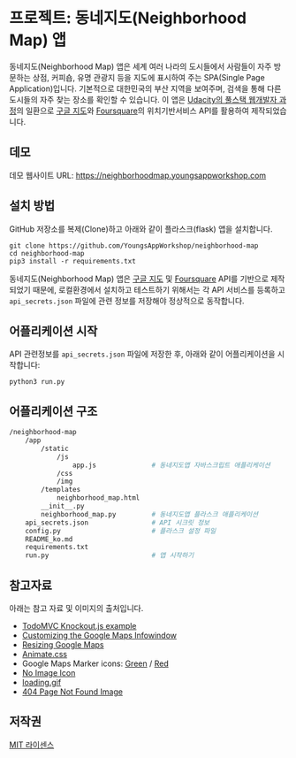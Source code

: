 # 프로젝트: 동네지도(Neighborhood Map) 앱

동네지도(Neighborhood Map) 앱은 세계 여러 나라의 도시들에서 사람들이 자주 방문하는 상점, 커피숍, 유명 관광지 등을 지도에 표시하여 주는 SPA(Single Page Application)입니다. 기본적으로 대한민국의 부산 지역을 보여주며, 검색을 통해 다른 도시들의 자주 찾는 장소를 확인할 수 있습니다. 이 앱은 [Udacity의 풀스택 웹개발자 과정](https://www.udacity.com/course/full-stack-web-developer-nanodegree--nd004)의 일환으로 [구글 지도](https://developers.google.com/maps/)와  [Foursquare](https://developer.foursquare.com/)의 위치기반서비스 API를 활용하여 제작되었습니다.

## 데모
데모 웹사이트 URL: https://neighborhoodmap.youngsappworkshop.com

## 설치 방법
GitHub 저장소를 복제(Clone)하고 아래와 같이 플라스크(flask) 앱을 설치합니다.

```
git clone https://github.com/YoungsAppWorkshop/neighborhood-map
cd neighborhood-map
pip3 install -r requirements.txt
```

동네지도(Neighborhood Map) 앱은 [구글 지도](https://developers.google.com/maps/) 및 [Foursquare](https://developer.foursquare.com/) API를 기반으로 제작되었기 때문에, 로컬환경에서 설치하고 테스트하기 위해서는 각 API 서비스를 등록하고 `api_secrets.json` 파일에 관련 정보를 저장해야 정상적으로 동작합니다.

## 어플리케이션 시작
API 관련정보를 `api_secrets.json` 파일에 저장한 후, 아래와 같이 어플리케이션을 시작합니다:

```
python3 run.py
```

## 어플리케이션 구조
```bash
/neighborhood-map
    /app
        /static
            /js
                app.js              # 동네지도앱 자바스크립트 애플리케이션
            /css
            /img
        /templates
            neighborhood_map.html
        __init__.py
        neighborhood_map.py         # 동네지도앱 플라스크 애플리케이션
    api_secrets.json                # API 시크릿 정보
    config.py                       # 플라스크 설정 파일
    README_ko.md
    requirements.txt
    run.py                          # 앱 시작하기
```

## 참고자료
아래는 참고 자료 및 이미지의 출처입니다.
- [TodoMVC Knockout.js example](http://todomvc.com/examples/knockoutjs/)
- [Customizing the Google Maps Infowindow](https://codepen.io/Marnoto/pen/xboPmG)
- [Resizing Google Maps](http://jsfiddle.net/n5c01zw5/)
- [Animate.css](https://daneden.github.io/animate.css/)
- Google Maps Marker icons: [Green](https://pixabay.com/en/poi-location-pin-marker-position-304466/) / [Red](https://pixabay.com/en/location-poi-pin-marker-position-304467/)
- [No Image Icon](https://www.iconfinder.com/icons/103591/cancel_image_icon#size=128)
- [loading.gif](https://preloaders.net/)
- [404 Page Not Found Image](https://pixabay.com/en/not-found-website-error-page-404-1770320/)


## 저작권
[MIT 라이센스](/LICENSE)
